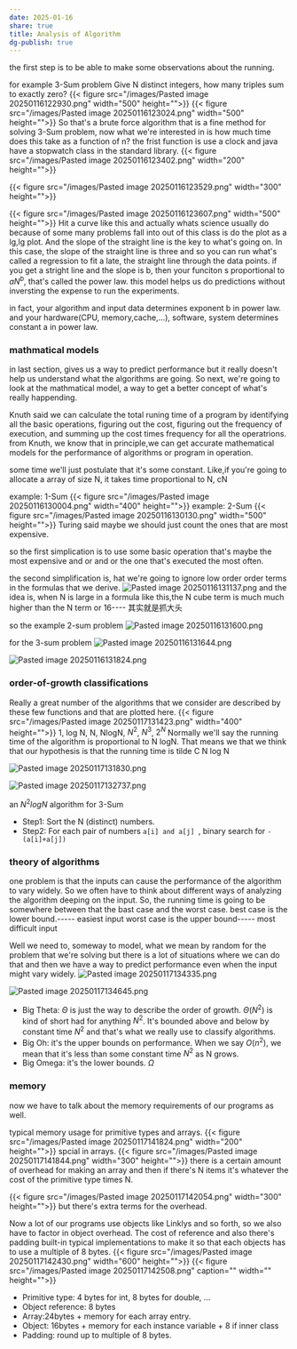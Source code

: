 ```yaml
---
date: 2025-01-16
share: true
title: Analysis of Algorithm
dg-publish: true
---
```


the first step is to be able to make some observations about the running.

for example    3-Sum problem
Give N distinct integers, how many triples sum to exactly zero?
{{< figure src="/images/Pasted image 20250116122930.png"  width="500" height="">}}
{{< figure src="/images/Pasted image 20250116123024.png"  width="500" height="">}}
So that's a brute force algorithm that is a fine method for solving 3-Sum problem, now what we're interested in is how much time does this take as a function of n?
the frist function is use a clock  and java have a stopwatch class in the standard library.
{{< figure src="/images/Pasted image 20250116123402.png"  width="200" height="">}}

{{< figure src="/images/Pasted image 20250116123529.png"  width="300" height="">}}

{{< figure src="/images/Pasted image 20250116123607.png"  width="500" height="">}}
Hit a curve like this and actually whats science usually do because of some many problems fall into out of this  class is do the plot as a lg,lg plot.
And the slope of the straight line is the key to what's going on. In this case, the slope of the straight line is three and so you can run what's called a regression to fit a late, the straight line through the data points.
if you get a stright line and the slope is b, then your funciton s proportional to  $a N^b$, that's called the power law.
this model helps us do predictions without inversting the expense to run the experiments.

in fact,
your algorithm and input data  determines exponent b in power law.
and your hardware(CPU, memory,cache,...), software, system determines constant a in power law.


### mathmatical models
in last section, gives us a way to predict performance but it really doesn't help us understand what the algorithms are going. So next, we're going to look at the mathmatical model, a way to get a better concept of what's really happending.

Knuth said we can calculate the total runing time of a program by identifying all the basic operations, figuring out the cost, figuring out the frequency of execution, and summing up the cost times frequency for all the operatrions.
from Knuth, we know that in principle,we can get accurate mathematical models for the performance of algorithms or program in operation.

some time we'll just postulate that it's some constant.
Like,if you're going to allocate a array of size N, it takes time proportional to N, cN

example: 1-Sum
	{{< figure src="/images/Pasted image 20250116130004.png"  width="400" height="">}}
example: 2-Sum
	{{< figure src="/images/Pasted image 20250116130130.png"  width="500" height="">}}
Turing said maybe we should just count the ones that are most expensive.

so the first simplication is to use some basic operation that's maybe the most expensive and or and or the one that's executed the most often.

the second simplification is, hat we're going to ignore low order order terms in the formulas that we derive.
![Pasted image 20250116131137.png](/images/Pasted%20image%2020250116131137.png)
and the idea is, when N is large in a formula like this,the N cube term is much much higher than the N term or 16---- 其实就是抓大头

so the example 2-sum problem
![Pasted image 20250116131600.png](/images/Pasted%20image%2020250116131600.png)

for the 3-sum problem
![Pasted image 20250116131644.png](/images/Pasted%20image%2020250116131644.png)

![Pasted image 20250116131824.png](/images/Pasted%20image%2020250116131824.png)


### order-of-growth classifications
Really a great number of the algorithms that we consider are described by these few functions and that are plotted here.
{{< figure src="/images/Pasted image 20250117131423.png"  width="400" height="">}}
1, log N, N, NlogN, $N^2$, $N^3$, $2^N$
Normally we'll say the running time of the algorithm is proportional to N logN. That means we that we think that our hypothesis is that the running time is tilde C N log N

![Pasted image 20250117131830.png](/images/Pasted%20image%2020250117131830.png)

![Pasted image 20250117132737.png](/images/Pasted%20image%2020250117132737.png)

an $N^2 logN$ algorithm for 3-Sum
- Step1: Sort the N (distinct) numbers.
- Step2: For each pair of numbers `a[i] and a[j] `, binary search for  `-(a[i]+a[j])`

### theory of algorithms
one problem is that the inputs can cause the performance of the algorithm to vary widely.
So we often have to think about different ways of analyzing the algorithm deeping on the input. So, the running time is going to be somewhere between that the bast case and the worst case.
best case is the lower bound.----- easiest input
worst case is the upper bound----- most difficult input


Well we need to, someway to model, what we mean by random for the problem that we're solving but there is a lot of situations  where we can do that and then we have a way to predict performance even when the input might vary widely.
![Pasted image 20250117134335.png](/images/Pasted%20image%2020250117134335.png)

![Pasted image 20250117134645.png](/images/Pasted%20image%2020250117134645.png)

 - Big Theta:
	 $\Theta$ is just the way to describe the order of growth. $\Theta(N^2)$ is kind of short had for anything $N^2$. It's bounded above and below by constant time $N^2$ and that's what we really use to classify algorithms.
- Big Oh:
	it's the upper bounds on performance. When we say $O(n^2)$, we mean that it's less than some constant time $N^2$ as N grows.
- Big Omega:
	it's the lower bounds.   $\Omega$ 

### memory
now we have to talk about the memory requirements of our programs as well.

typical memory usage for primitive types and arrays.
{{< figure src="/images/Pasted image 20250117141824.png"  width="200" height="">}}
spcial in arrays.
{{< figure src="/images/Pasted image 20250117141844.png"  width="300" height="">}}
there is a certain amount of overhead for making an array and then if there's N items it's whatever the cost of the primitive type times N.

{{< figure src="/images/Pasted image 20250117142054.png"  width="300" height="">}}
but there's extra terms for the overhead.


Now a lot of our programs use objects like Linklys and so forth, so we also have to factor in object overhead.
 The cost of reference and also there's padding built-in typical implementations to make it so that each objects has to use a multiple of 8 bytes.
 {{< figure src="/images/Pasted image 20250117142430.png"  width="600" height="">}}
 {{< figure src="/images/Pasted image 20250117142508.png" caption="" width="" height="">}}

- Primitive type: 4 bytes for int, 8 bytes for double, ...
- Object reference: 8 bytes
- Array:24bytes + memory for each array entry.
- Object: 16bytes + memory for each instance variable + 8 if inner class
- Padding: round up to multiple of 8 bytes.

